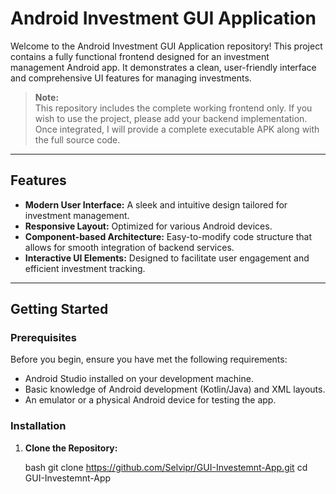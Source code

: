 # Android Investment GUI Application

Welcome to the Android Investment GUI Application repository! This project contains a fully functional frontend designed for an investment management Android app. It demonstrates a clean, user-friendly interface and comprehensive UI features for managing investments.

> **Note:**  
> This repository includes the complete working frontend only. If you wish to use the project, please add your backend implementation. Once integrated, I will provide a complete executable APK along with the full source code.

---

## Features

- **Modern User Interface:** A sleek and intuitive design tailored for investment management.
- **Responsive Layout:** Optimized for various Android devices.
- **Component-based Architecture:** Easy-to-modify code structure that allows for smooth integration of backend services.
- **Interactive UI Elements:** Designed to facilitate user engagement and efficient investment tracking.

---

## Getting Started

### Prerequisites

Before you begin, ensure you have met the following requirements:

- Android Studio installed on your development machine.
- Basic knowledge of Android development (Kotlin/Java) and XML layouts.
- An emulator or a physical Android device for testing the app.

### Installation

1. **Clone the Repository:**

   bash
   git clone https://github.com/Selvipr/GUI-Investemnt-App.git
   cd GUI-Investemnt-App
